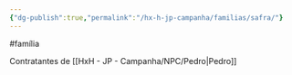 ```yaml
---
{"dg-publish":true,"permalink":"/hx-h-jp-campanha/familias/safra/"}
---
```


#família

Contratantes de [[HxH - JP - Campanha/NPC/Pedro\|Pedro]]